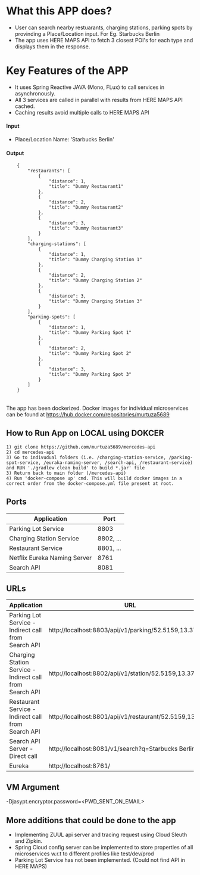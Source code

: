 # What this APP does?
- User can search nearby restuarants, charging stations, parking spots by provinding a Place/Location input. For Eg. Starbucks Berlin
- The app uses HERE MAPS API to fetch 3 closest POI's for each type and displays them in the response.

# Key Features of the APP
- It uses Spring Reactive JAVA (Mono, FLux) to call services in asynchronously.
- All 3 services are called in parallel with results from HERE MAPS API cached.
- Caching results avoid multiple calls to HERE MAPS API 

#### Input
- Place/Location Name: 'Starbucks Berlin'

#### Output
```
	{
	    "restaurants": [
	        {
	            "distance": 1,
	            "title": "Dummy Restaurant1"
	        },
	        {
	            "distance": 2,
	            "title": "Dummy Restaurant2"
	        },
	        {
	            "distance": 3,
	            "title": "Dummy Restaurant3"
	        }
	    ],
	    "charging-stations": [
	        {
	            "distance": 1,
	            "title": "Dummy Charging Station 1"
	        },
	        {
	            "distance": 2,
	            "title": "Dummy Charging Station 2"
	        },
	        {
	            "distance": 3,
	            "title": "Dummy Charging Station 3"
	        }
	    ],
	    "parking-spots": [
	        {
	            "distance": 1,
	            "title": "Dummy Parking Spot 1"
	        },
	        {
	            "distance": 2,
	            "title": "Dummy Parking Spot 2"
	        },
	        {
	            "distance": 3,
	            "title": "Dummy Parking Spot 3"
	        }
	    ]
	} 
```

###### 
The app has been dockerized. Docker images for individual microservices can be found at https://hub.docker.com/repositories/murtuza5689


## How to Run App on LOCAL using DOKCER


```
1) git clone https://github.com/murtuza5689/mercedes-api
2) cd mercedes-api
3) Go to indivudual folders (i.e. /charging-station-service, /parking-spot-service, /euraka-naming-server, /search-api, /restaurant-service) and RUN './gradlew clean build' to build *.jar' file
3) Return back to main folder (/mercedes-api)
4) Run 'docker-compose up' cmd. This will build docker images in a correct order from the docker-compose.yml file present at root.
```

## Ports

|     Application       |     Port          |
| ------------- | ------------- |
| Parking Lot Service | 8803 |
| Charging Station Service | 8802, ...  |
| Restaurant Service | 8801, ... |
| Netflix Eureka Naming Server | 8761 |
| Search API | 8081 |

## URLs

|     Application       |     URL          |
| ------------- | ------------- |
| Parking Lot Service - Indirect call from Search API| http://localhost:8803/api/v1/parking/52.5159,13.3777 |
| Charging Station Service - Indirect call from Search API| http://localhost:8802/api/v1/station/52.5159,13.3777|
| Restaurant Service - Indirect call from Search API| http://localhost:8801/api/v1/restaurant/52.5159,13.3777|
| Search API Server - Direct call | http://localhost:8081/v1/search?q=Starbucks Berlin|
| Eureka | http://localhost:8761/|
## VM Argument

-Djasypt.encryptor.password=<PWD_SENT_ON_EMAIL>

## More additions that could be done to the app
- Implementing ZUUL api server and tracing request using Cloud Sleuth and Zipkin.
- Spring Cloud config server can be implemented to store properties of all microservices w.r.t to different profiles like test/dev/prod
- Parking Lot Service has not been implemented. (Could not find API in HERE MAPS)
